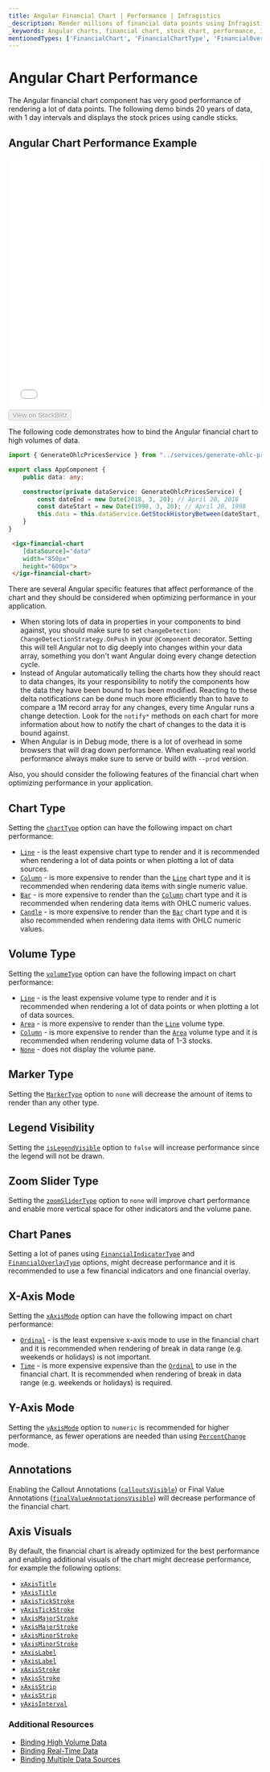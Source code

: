 ```yaml
---
title: Angular Financial Chart | Performance | Infragistics
_description: Render millions of financial data points using Infragistics' Angular financial chart control at super fast speed. Check out the Ignite UI for Angular graph's high performance!
_keywords: Angular charts, financial chart, stock chart, performance, Ignite UI for Angular, Infragistics, data binding
mentionedTypes: ['FinancialChart', 'FinancialChartType', 'FinancialOverlayType', 'FinancialChartVolumeType', 'MarkerType', 'FinancialChartXAxisMode', 'FinancialChartZoomSliderType', 'FinancialChartYAxisMode', 'DomainChart' ]
---
```


# Angular Chart Performance

The Angular financial chart component has very good performance of rendering a lot of data points. The following demo binds 20 years of data, with 1 day intervals and displays the stock prices using candle sticks.

## Angular Chart Performance Example

<div class="sample-container loading" style="height: 500px">
    <iframe id="financial-chart-performance-iframe" src='{environment:dvDemosBaseUrl}/charts/financial-chart-performance' width="100%" height="100%" seamless frameBorder="0" onload="onXPlatSampleIframeContentLoaded(this);" alt="Angular Chart Performance Example"></iframe>
</div>
<div>
    <button data-localize="stackblitz" disabled class="stackblitz-btn"   data-iframe-id="financial-chart-performance-iframe" data-demos-base-url="{environment:dvDemosBaseUrl}">View on StackBlitz
    </button>


</div>
<div class="divider--half"></div>

The following code demonstrates how to bind the Angular financial chart to high volumes of data.

```ts
import { GenerateOhlcPricesService } from "../services/generate-ohlc-prices.service";

export class AppComponent {
    public data: any;

    constructor(private dataService: GenerateOhlcPricesService) {
        const dateEnd = new Date(2018, 3, 20); // April 20, 2018
        const dateStart = new Date(1998, 3, 20); // April 20, 1998
        this.data = this.dataService.GetStockHistoryBetween(dateStart, dateEnd);
    }
}
```

```html
 <igx-financial-chart
    [dataSource]="data"
    width="850px"
    height="600px">
 </igx-financial-chart>
```

There are several Angular specific features that affect performance of the chart and they should be considered when optimizing performance in your application.

-   When storing lots of data in properties in your components to bind against, you should make sure to set `changeDetection: ChangeDetectionStrategy.OnPush` in your `@Component` decorator. Setting this will tell Angular not to dig deeply into changes within your data array, something you don't want Angular doing every change detection cycle.
-   Instead of Angular automatically telling the charts how they should react to data changes, its your responsibility to notify the components how the data they have been bound to has been modified. Reacting to these delta notifications can be done much more efficiently than to have to compare a 1M record array for any changes, every time Angular runs a change detection. Look for the `notify*` methods on each chart for more information about how to notify the chart of changes to the data it is bound against.
-   When Angular is in Debug mode, there is a lot of overhead in some browsers that will drag down performance. When evaluating real world performance always make sure to serve or build with `--prod` version.

<!-- -->

Also, you should consider the following features of the financial chart when optimizing performance in your application.

## Chart Type

Setting the [`chartType`]({environment:dvApiBaseUrl}/products/ignite-ui-angular/api/docs/typescript/latest/classes/igxfinancialchartcomponent.html#charttype) option can have the following impact on chart performance:

-   [`Line`]({environment:dvApiBaseUrl}/products/ignite-ui-angular/api/docs/typescript/latest/enums/financialcharttype.html#line) - is the least expensive chart type to render and it is recommended when rendering a lot of data points or when plotting a lot of data sources.
-   [`Column`]({environment:dvApiBaseUrl}/products/ignite-ui-angular/api/docs/typescript/latest/enums/financialcharttype.html#column) - is more expensive to render than the [`Line`]({environment:dvApiBaseUrl}/products/ignite-ui-angular/api/docs/typescript/latest/enums/financialcharttype.html#line) chart type and it is recommended when rendering data items with single numeric value.
-   [`Bar`]({environment:dvApiBaseUrl}/products/ignite-ui-angular/api/docs/typescript/latest/enums/financialcharttype.html#bar) - is more expensive to render than the [`Column`]({environment:dvApiBaseUrl}/products/ignite-ui-angular/api/docs/typescript/latest/enums/financialcharttype.html#column) chart type and it is recommended when rendering data items with OHLC  numeric values.
-   [`Candle`]({environment:dvApiBaseUrl}/products/ignite-ui-angular/api/docs/typescript/latest/enums/financialcharttype.html#candle) - is more expensive to render than the [`Bar`]({environment:dvApiBaseUrl}/products/ignite-ui-angular/api/docs/typescript/latest/enums/financialcharttype.html#bar) chart type and it is also recommended when rendering data items with OHLC  numeric values.

## Volume Type

Setting the [`volumeType`]({environment:dvApiBaseUrl}/products/ignite-ui-angular/api/docs/typescript/latest/classes/igxfinancialchartcomponent.html#volumetype) option can have the following impact on chart performance:

-   [`Line`]({environment:dvApiBaseUrl}/products/ignite-ui-angular/api/docs/typescript/latest/enums/financialcharttype.html#line) - is the least expensive volume type to render and it is recommended when rendering a lot of data points or when plotting a lot of data sources.
-   [`Area`]({environment:dvApiBaseUrl}/products/ignite-ui-angular/api/docs/typescript/latest/enums/financialchartvolumetype.html#area) - is more expensive to render than the [`Line`]({environment:dvApiBaseUrl}/products/ignite-ui-angular/api/docs/typescript/latest/enums/financialcharttype.html#line) volume type.
-   [`Column`]({environment:dvApiBaseUrl}/products/ignite-ui-angular/api/docs/typescript/latest/enums/financialcharttype.html#column) - is more expensive to render than the [`Area`]({environment:dvApiBaseUrl}/products/ignite-ui-angular/api/docs/typescript/latest/enums/financialchartvolumetype.html#area) volume type and it is recommended when rendering volume data of 1-3 stocks.
-   [`None`]({environment:dvApiBaseUrl}/products/ignite-ui-angular/api/docs/typescript/latest/enums/financialchartvolumetype.html#none) - does not display the volume pane.

## Marker Type

Setting the [`MarkerType`]({environment:dvApiBaseUrl}/products/ignite-ui-angular/api/docs/typescript/latest/enums/markertype.html) option to `none` will decrease the amount of items to render than any other type.

## Legend Visibility

Setting the [`isLegendVisible`]({environment:dvApiBaseUrl}/products/ignite-ui-angular/api/docs/typescript/latest/classes/igxfinancialchartcomponent.html#islegendvisible) option to `false` will increase performance since the legend will not be drawn.

## Zoom Slider Type

Setting the [`zoomSliderType`]({environment:dvApiBaseUrl}/products/ignite-ui-angular/api/docs/typescript/latest/classes/igxfinancialchartcomponent.html#zoomslidertype) option to `none` will improve chart performance and enable more vertical space for other indicators and the volume pane.

## Chart Panes

Setting a lot of panes using [`FinancialIndicatorType`]({environment:dvApiBaseUrl}/products/ignite-ui-angular/api/docs/typescript/latest/enums/financialindicatortype.html) and [`FinancialOverlayType`]({environment:dvApiBaseUrl}/products/ignite-ui-angular/api/docs/typescript/latest/enums/financialoverlaytype.html) options, might decrease performance and it is recommended to use a few financial indicators and one financial overlay.

## X-Axis Mode

Setting the [`xAxisMode`]({environment:dvApiBaseUrl}/products/ignite-ui-angular/api/docs/typescript/latest/classes/igxfinancialchartcomponent.html#xaxismode) option can have the following impact on chart performance:

-   [`Ordinal`]({environment:dvApiBaseUrl}/products/ignite-ui-angular/api/docs/typescript/latest/enums/financialchartxaxismode.html#ordinal) - is the least expensive x-axis mode to use in the financial chart and it is recommended when rendering of break in data range (e.g. weekends or holidays) is not important.
-   [`Time`]({environment:dvApiBaseUrl}/products/ignite-ui-angular/api/docs/typescript/latest/enums/financialchartxaxismode.html#time) - is more expensive expensive than the [`Ordinal`]({environment:dvApiBaseUrl}/products/ignite-ui-angular/api/docs/typescript/latest/enums/financialchartxaxismode.html#ordinal) to use in the financial chart. It is recommended when rendering of break in data range (e.g. weekends or holidays) is  required.

## Y-Axis Mode

Setting the [`yAxisMode`]({environment:dvApiBaseUrl}/products/ignite-ui-angular/api/docs/typescript/latest/classes/igxfinancialchartcomponent.html#yaxismode) option to `numeric` is recommended for higher performance, as fewer operations are needed than using [`PercentChange`]({environment:dvApiBaseUrl}/products/ignite-ui-angular/api/docs/typescript/latest/enums/financialchartyaxismode.html#percentchange) mode.

## Annotations

Enabling the Callout Annotations ([`calloutsVisible`]({environment:dvApiBaseUrl}/products/ignite-ui-angular/api/docs/typescript/latest/classes/igxdomainchartcomponent.html#calloutsvisible)) or Final Value Annotations ([`finalValueAnnotationsVisible`]({environment:dvApiBaseUrl}/products/ignite-ui-angular/api/docs/typescript/latest/classes/igxdomainchartcomponent.html#finalvalueannotationsvisible)) will decrease performance of the financial chart.

## Axis Visuals

By default, the financial chart is already optimized for the best performance and enabling additional visuals of the chart might decrease performance, for example the following options:

-   [`xAxisTitle`]({environment:dvApiBaseUrl}/products/ignite-ui-angular/api/docs/typescript/latest/classes/igxxychartcomponent.html#xaxistitle)
-   [`yAxisTitle`]({environment:dvApiBaseUrl}/products/ignite-ui-angular/api/docs/typescript/latest/classes/igxxychartcomponent.html#yaxistitle)
-   [`xAxisTickStroke`]({environment:dvApiBaseUrl}/products/ignite-ui-angular/api/docs/typescript/latest/classes/igxxychartcomponent.html#xaxistickstroke)
-   [`yAxisTickStroke`]({environment:dvApiBaseUrl}/products/ignite-ui-angular/api/docs/typescript/latest/classes/igxxychartcomponent.html#yaxistickstroke)
-   [`xAxisMajorStroke`]({environment:dvApiBaseUrl}/products/ignite-ui-angular/api/docs/typescript/latest/classes/igxxychartcomponent.html#xaxismajorstroke)
-   [`yAxisMajorStroke`]({environment:dvApiBaseUrl}/products/ignite-ui-angular/api/docs/typescript/latest/classes/igxxychartcomponent.html#yaxismajorstroke)
-   [`xAxisMinorStroke`]({environment:dvApiBaseUrl}/products/ignite-ui-angular/api/docs/typescript/latest/classes/igxxychartcomponent.html#xaxisminorstroke)
-   [`yAxisMinorStroke`]({environment:dvApiBaseUrl}/products/ignite-ui-angular/api/docs/typescript/latest/classes/igxxychartcomponent.html#yaxisminorstroke)
-   [`xAxisLabel`]({environment:dvApiBaseUrl}/products/ignite-ui-angular/api/docs/typescript/latest/classes/igxxychartcomponent.html#xaxislabel)
-   [`yAxisLabel`]({environment:dvApiBaseUrl}/products/ignite-ui-angular/api/docs/typescript/latest/classes/igxxychartcomponent.html#yaxislabel)
-   [`xAxisStroke`]({environment:dvApiBaseUrl}/products/ignite-ui-angular/api/docs/typescript/latest/classes/igxxychartcomponent.html#xaxisstroke)
-   [`yAxisStroke`]({environment:dvApiBaseUrl}/products/ignite-ui-angular/api/docs/typescript/latest/classes/igxxychartcomponent.html#yaxisstroke)
-   [`xAxisStrip`]({environment:dvApiBaseUrl}/products/ignite-ui-angular/api/docs/typescript/latest/classes/igxxychartcomponent.html#xaxisstrip)
-   [`yAxisStrip`]({environment:dvApiBaseUrl}/products/ignite-ui-angular/api/docs/typescript/latest/classes/igxxychartcomponent.html#yaxisstrip)
-   [`yAxisInterval`]({environment:dvApiBaseUrl}/products/ignite-ui-angular/api/docs/typescript/latest/classes/igxfinancialchartcomponent.html#yaxisinterval)

<div class="divider--half"></div>

### Additional Resources

<div class="divider--half"></div>

-   [Binding High Volume Data](financial-chart-high-volume.md)
-   [Binding Real-Time Data](financial-chart-high-frequency.md)
-   [Binding Multiple Data Sources](financial-chart-multiple-data.md)
